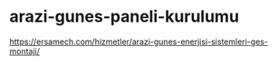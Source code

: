 # arazi-gunes-paneli-kurulumu
https://ersamech.com/hizmetler/arazi-gunes-enerjisi-sistemleri-ges-montaji/
